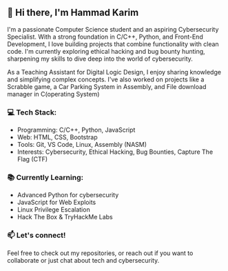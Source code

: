 ## 👋 Hi there, I'm Hammad Karim

I'm a passionate Computer Science student and an aspiring Cybersecurity Specialist. With a strong foundation in C/C++, Python, and Front-End Development, I love building projects that combine functionality with clean code. I'm currently exploring ethical hacking and bug bounty hunting, sharpening my skills to dive deep into the world of cybersecurity.

As a Teaching Assistant for Digital Logic Design, I enjoy sharing knowledge and simplifying complex concepts. I've also worked on projects like a Scrabble game, a Car Parking System in Assembly, and  File download manager in C(operating System)

### 💻 Tech Stack:
- Programming: C/C++, Python, JavaScript
- Web: HTML, CSS, Bootstrap
- Tools: Git, VS Code, Linux, Assembly (NASM)
- Interests: Cybersecurity, Ethical Hacking, Bug Bounties, Capture The Flag (CTF)

### 📚 Currently Learning:
- Advanced Python for cybersecurity
- JavaScript for Web Exploits
- Linux Privilege Escalation
- Hack The Box & TryHackMe Labs

### 📫 Let's connect!
Feel free to check out my repositories, or reach out if you want to collaborate or just chat about tech and cybersecurity.
